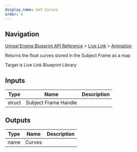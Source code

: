 ```yaml
---
display_name: Get Curves
order: 4
---
```

## Navigation

[Unreal Engine Blueprint API Reference](https://dev.epicgames.com/documentation/en-us/unreal-engine/BlueprintAPI) > [Live Link](https://dev.epicgames.com/documentation/en-us/unreal-engine/BlueprintAPI/LiveLink) > [Animation](https://dev.epicgames.com/documentation/en-us/unreal-engine/BlueprintAPI/LiveLink/Animation)

Returns the float curves stored in the Subject Frame as a map

Target is Live Link Blueprint Library

## Inputs

| Type | Name | Description |
| --- | --- | --- |
| struct | Subject Frame Handle |  |

## Outputs

| Type | Name | Description |
| --- | --- | --- |
| name | Curves |  |
